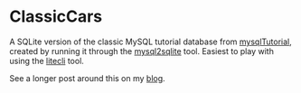 # ClassicCars
A SQLite version of the classic MySQL tutorial database from [mysqlTutorial](https://www.mysqltutorial.org/getting-started-with-mysql/mysql-sample-database/), 
created by running it through the [mysql2sqlite](https://github.com/dumblob/mysql2sqlite) tool.
Easiest to play with using the [litecli](https://litecli.com/) tool.

See a longer post around this on my [blog](https://isijingi.co.za/wp/2024/11/10/classic-cars-for-sqlite/).


